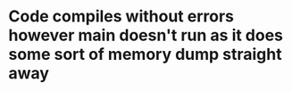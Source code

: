 
# Code compiles without errors however main doesn't run as it does some sort of memory dump straight away

